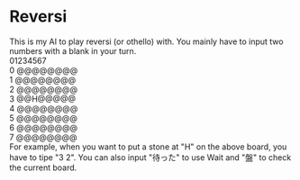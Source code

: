 # Reversi
This is my AI to play reversi (or othello) with.
You mainly have to input two numbers with a blank in your turn.  
  01234567  
0 @@@@@@@@  
1 @@@@@@@@  
2 @@@@@@@@  
3 @@H@@@@@  
4 @@@@@@@@  
5 @@@@@@@@  
6 @@@@@@@@  
7 @@@@@@@@  
For example, when you want to put a stone at "H" on the above board, you have to tipe "3 2".
You can also input "待った" to use Wait and "盤" to check the current board.
